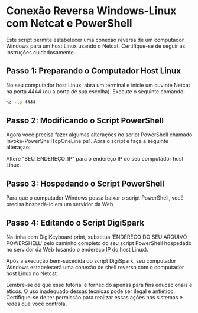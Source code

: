 # Conexão Reversa Windows-Linux com Netcat e PowerShell

Este script permite estabelecer uma conexão reversa de um computador Windows para um host Linux usando o Netcat. Certifique-se de seguir as instruções cuidadosamente.

## Passo 1: Preparando o Computador Host Linux

No seu computador host Linux, abra um terminal e inicie um ouvinte Netcat na porta 4444 (ou a porta de sua escolha). Execute o seguinte comando:

```bash
nc -lp 4444
```
## Passo 2: Modificando o Script PowerShell

Agora você precisa fazer algumas alterações no script PowerShell chamado Invoke-PowerShellTcpOneLine.ps1. Abra o script e faça a seguinte alteraçao:

Altere "SEU_ENDEREÇO_IP" para o endereço IP do seu computador host Linux.

## Passo 3: Hospedando o Script PowerShell

Para que o computador Windows possa baixar o script PowerShell, você precisa hospedá-lo em um servidor da Web

## Passo 4: Editando o Script DigiSpark

Na linha com DigiKeyboard.print, substitua 'ENDERECO DO SEU ARQUIVO POWERSHELL'  pelo caminho completo do seu script PowerShell hospedado no servidor da Web (usando o endereço IP do host Linux).

Após a execução bem-sucedida do script DigiSpark, seu computador Windows estabelecerá uma conexão de shell reverso com o computador host Linux no Netcat.

Lembre-se de que esse tutorial é fornecido apenas para fins educacionais e éticos. O uso inadequado dessas técnicas pode ser ilegal e antiético. Certifique-se de ter permissão para realizar essas ações nos sistemas e redes que você controla.
